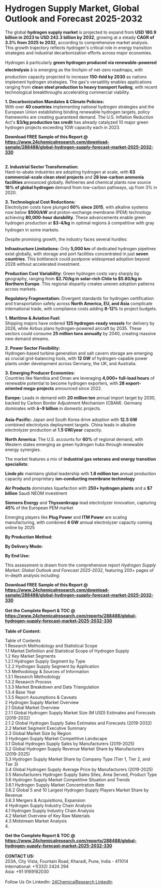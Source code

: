 <h1>Hydrogen Supply Market, Global Outlook and Forecast 2025-2032</h1><p>The global <strong>hydrogen supply market</strong> is projected to expand from <strong>USD 180.9 billion in 2023 to USD 242.3 billion by 2032</strong>, growing at a steady <strong>CAGR of 3.3% from 2025 to 2032</strong>, according to comprehensive market analysis. This growth trajectory reflects hydrogen's critical role in energy transition strategies and industrial decarbonization efforts across major economies.</p><p>Hydrogen â particularly <strong>green hydrogen produced via renewable-powered electrolysis</strong> â is emerging as the linchpin of net-zero roadmaps, with production capacity projected to increase <strong>150-fold by 2030</strong> as nations implement hydrogen strategies. The gas's versatility enables applications ranging from <strong>clean steel production to heavy transport fueling</strong>, with recent technological breakthroughs accelerating commercial viability.</p><p><strong>1. Decarbonization Mandates &amp; Climate Policies:</strong><br>
With over <strong>40 countries</strong> implementing national hydrogen strategies and the European Union establishing binding renewable hydrogen targets, policy frameworks are creating guaranteed demand. The U.S. Inflation Reduction Act's <strong>$3/kg production tax credit</strong> has already catalyzed 10 major green hydrogen projects exceeding 1GW capacity each in 2023.</p><div><b>Download FREE Sample of this Report @ 
            <a href="https://www.24chemicalresearch.com/download-sample/288488/global-hydrogen-supply-forecast-market-2025-2032-330">
            https://www.24chemicalresearch.com/download-sample/288488/global-hydrogen-supply-forecast-market-2025-2032-330</a></b></div><br><p><strong>2. Industrial Sector Transformation:</strong><br>
Hard-to-abate industries are adopting hydrogen at scale, with <strong>63 commercial-scale clean steel projects</strong> and <strong>28 low-carbon ammonia facilities</strong> announced globally. Refineries and chemical plants now source <strong>18% of global hydrogen</strong> demand from low-carbon pathways, up from 3% in 2020.</p><p><strong>3. Technological Cost Reductions:</strong><br>
Electrolyzer costs have plunged <strong>60% since 2015</strong>, with alkaline systems now below <strong>$500/kW</strong> and proton-exchange membrane (PEM) technology achieving <strong>80,000-hour durability</strong>. These advancements enable green hydrogen production at <strong>$3-4/kg</strong> in optimal regions â competitive with gray hydrogen in some markets.</p><p>Despite promising growth, the industry faces several hurdles:</p><p><strong>Infrastructure Limitations:</strong> Only <strong>5,000 km</strong> of dedicated hydrogen pipelines exist globally, with storage and port facilities concentrated in just <strong>seven countries</strong>. This bottleneck could postpone widespread adoption beyond 2028 without accelerated investment.</p><p><strong>Production Cost Variability:</strong> Green hydrogen costs vary sharply by geography, ranging from <strong>$2.70/kg in solar-rich Chile to $5.80/kg in Northern Europe</strong>. This regional disparity creates uneven adoption patterns across markets.</p><p><strong>Regulatory Fragmentation:</strong> Divergent standards for hydrogen certification and transportation safety across <strong>North America, EU, and Asia</strong> complicate international trade, with compliance costs adding <strong>8-12%</strong> to project budgets.</p><p><strong>1. Maritime &amp; Aviation Fuel:</strong><br>
Shipping majors have ordered <strong>125 hydrogen-ready vessels</strong> for delivery by 2026, while Airbus plans hydrogen-powered aircraft by 2035. These sectors could consume <strong>25 million tons annually</strong> by 2040, creating massive new demand streams.</p><p><strong>2. Power Sector Flexibility:</strong><br>
Hydrogen-based turbine generation and salt cavern storage are emerging as crucial grid-balancing tools, with <strong>12 GW</strong> of hydrogen-capable power plants under development across Germany, the UK, and Australia.</p><p><strong>3. Emerging Producer Economies:</strong><br>
Countries like Namibia and Oman are leveraging <strong>4,000+ full-load hours</strong> of renewable potential to become hydrogen exporters, with <strong>28 export-oriented mega-projects</strong> announced since 2022.</p><p><strong>Europe:</strong> Leads in demand with <strong>20 million ton</strong> annual import target by 2030, backed by Carbon Border Adjustment Mechanism (CBAM). Germany dominates with <strong>â¬9 billion</strong> in domestic projects.</p><p><strong>Asia-Pacific:</strong> Japan and South Korea drive adoption with <strong>12.5 GW</strong> combined electrolysis deployment targets. China leads in alkaline electrolyzer production at <strong>1.5 GW/year</strong> capacity.</p><p><strong>North America:</strong> The U.S. accounts for <strong>60%</strong> of regional demand, with Western states emerging as green hydrogen hubs through renewable energy synergies.</p><p>The market features a mix of <strong>industrial gas veterans and energy transition specialists</strong>:</p><p><strong>Linde plc</strong> maintains global leadership with <strong>1.8 million ton</strong> annual production capacity and proprietary <strong>ion-conducting membrane technology</strong></p><p><strong>Air Products</strong> dominates liquefaction with <strong>250+ hydrogen plants</strong> and a <strong>$7 billion</strong> Saudi NEOM investment</p><p><strong>Siemens Energy</strong> and <strong>Thyssenkrupp</strong> lead electrolyzer innovation, capturing <strong>45%</strong> of the European PEM market</p><p>Emerging players like <strong>Plug Power</strong> and <strong>ITM Power</strong> are scaling manufacturing, with combined <strong>4 GW</strong> annual electrolyzer capacity coming online by 2025</p><p><strong>By Production Method:</strong></p><p><strong>By Delivery Mode:</strong></p><p><strong>By End Use:</strong></p><p>This assessment is drawn from the comprehensive report <em>Hydrogen Supply Market: Global Outlook and Forecast 2025-2032</em>, featuring 200+ pages of in-depth analysis including:</p><div><b>Download FREE Sample of this Report @ 
            <a href="https://www.24chemicalresearch.com/download-sample/288488/global-hydrogen-supply-forecast-market-2025-2032-330">
            https://www.24chemicalresearch.com/download-sample/288488/global-hydrogen-supply-forecast-market-2025-2032-330</a></b></div><br><div><b>Get the Complete Report & TOC @ 
            <a href="https://www.24chemicalresearch.com/reports/288488/global-hydrogen-supply-forecast-market-2025-2032-330">
            https://www.24chemicalresearch.com/reports/288488/global-hydrogen-supply-forecast-market-2025-2032-330</a></b></div><br>
            <b>Table of Content:</b><p>Table of Contents<br />
1 Research Methodology and Statistical Scope<br />
1.1 Market Definition and Statistical Scope of Hydrogen Supply<br />
1.2 Key Market Segments<br />
1.2.1 Hydrogen Supply Segment by Type<br />
1.2.2 Hydrogen Supply Segment by Application<br />
1.3 Methodology & Sources of Information<br />
1.3.1 Research Methodology<br />
1.3.2 Research Process<br />
1.3.3 Market Breakdown and Data Triangulation<br />
1.3.4 Base Year<br />
1.3.5 Report Assumptions & Caveats<br />
2 Hydrogen Supply Market Overview<br />
2.1 Global Market Overview<br />
2.1.1 Global Hydrogen Supply Market Size (M USD) Estimates and Forecasts (2019-2032)<br />
2.1.2 Global Hydrogen Supply Sales Estimates and Forecasts (2019-2032)<br />
2.2 Market Segment Executive Summary<br />
2.3 Global Market Size by Region<br />
3 Hydrogen Supply Market Competitive Landscape<br />
3.1 Global Hydrogen Supply Sales by Manufacturers (2019-2025)<br />
3.2 Global Hydrogen Supply Revenue Market Share by Manufacturers (2019-2025)<br />
3.3 Hydrogen Supply Market Share by Company Type (Tier 1, Tier 2, and Tier 3)<br />
3.4 Global Hydrogen Supply Average Price by Manufacturers (2019-2025)<br />
3.5 Manufacturers Hydrogen Supply Sales Sites, Area Served, Product Type<br />
3.6 Hydrogen Supply Market Competitive Situation and Trends<br />
3.6.1 Hydrogen Supply Market Concentration Rate<br />
3.6.2 Global 5 and 10 Largest Hydrogen Supply Players Market Share by Revenue<br />
3.6.3 Mergers & Acquisitions, Expansion<br />
4 Hydrogen Supply Industry Chain Analysis<br />
4.1 Hydrogen Supply Industry Chain Analysis<br />
4.2 Market Overview of Key Raw Materials<br />
4.3 Midstream Market Analysis<br />
4.</p><div><b>Get the Complete Report & TOC @ 
            <a href="https://www.24chemicalresearch.com/reports/288488/global-hydrogen-supply-forecast-market-2025-2032-330">
            https://www.24chemicalresearch.com/reports/288488/global-hydrogen-supply-forecast-market-2025-2032-330</a></b></div><br><b>CONTACT US:</b><br>
            203A, City Vista, Fountain Road, Kharadi, Pune, India - 411014<br>
            International: +1(332) 2424 294<br>
            Asia: +91 9169162030 <br><br>
            Follow Us On LinkedIn: <a href="https://www.linkedin.com/company/24chemicalresearch/">24ChemicalResearch LinkedIn</a>